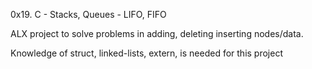 0x19. C - Stacks, Queues - LIFO, FIFO

ALX project to solve problems in adding, deleting inserting nodes/data.

Knowledge of struct, linked-lists, extern, is needed for this project
